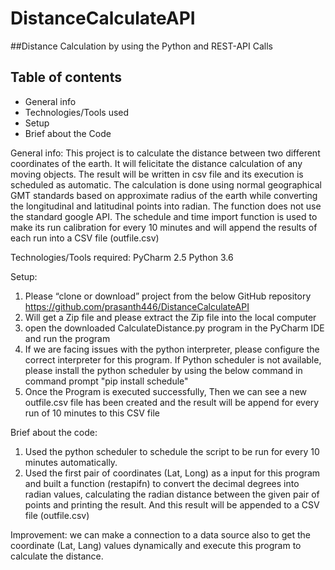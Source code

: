 # DistanceCalculateAPI
##Distance Calculation by using the Python and  REST-API Calls
## Table of contents
* General info
* Technologies/Tools used
* Setup
* Brief about the Code

General info:
This project is to calculate the distance between two different coordinates of the earth. It will felicitate the distance calculation of any moving objects. The result will be written in csv file and its execution is scheduled as automatic.
The calculation is done using normal geographical GMT standards based on approximate radius of the earth while converting the longitudinal and latitudinal points into radian. The function does not use the standard google API.
The schedule and time import function is used to make its run calibration for every 10 minutes and will append the results of each run into a CSV file (outfile.csv)

Technologies/Tools required:
PyCharm 2.5
Python 3.6

Setup:
1.	Please “clone or download” project  from the below GitHub repository https://github.com/prasanth446/DistanceCalculateAPI
2.	Will get a Zip file and please extract the Zip file into the local computer
3.	open the downloaded CalculateDistance.py program in the PyCharm IDE and run the program
4.	If we are facing issues with the python interpreter, please configure the correct interpreter for this program.
    If Python scheduler is not available, please install the python scheduler by using the below command in command prompt
        "pip install schedule"
5.	Once the Program is executed successfully, Then we can see a new outfile.csv file has been created and the result will be append for      every run of 10 minutes to this CSV file

Brief about the code:
1.	Used the python scheduler to schedule the script to be run for every 10 minutes automatically.
2.	Used the first pair of coordinates (Lat, Long) as a input for this program and built a function (restapifn) to convert the decimal degrees into radian values, calculating the radian distance between the given pair of points and printing the result. And this result will be appended to a CSV file (outfile.csv)

Improvement: we can make a connection to a data source also to get the coordinate (Lat, Lang) values dynamically and execute this program to calculate the distance. 
